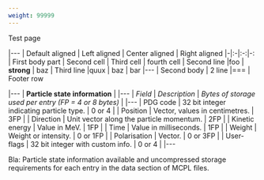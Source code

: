 ```yaml
---
weight: 99999
---
```


Test page

|---
| Default aligned | Left aligned | Center aligned | Right aligned
|-|:-|:-:|-:
| First body part | Second cell | Third cell | fourth cell
| Second line |foo | **strong** | baz
| Third line |quux | baz | bar
|---
| Second body
| 2 line
|===
| Footer row


|---
| **Particle state information** |
|---
| _Field_ | _Description_ | _Bytes of storage used per entry (FP = 4 or 8 bytes)_ |
|---
| PDG code       | 32 bit integer indicating particle type. | 0 or 4 |
| Position       | Vector, values in centimetres.           | 3FP |
| Direction      | Unit vector along the particle momentum. | 2FP |
| Kinetic energy | Value in MeV.                            | 1FP |
| Time           | Value in milliseconds.                   | 1FP |
| Weight         | Weight or intensity.                     | 0 or 1FP |
| Polarisation   | Vector.                                  | 0 or 3FP |
| User-flags     | 32 bit integer with custom info. | 0 or 4 |
|---

Bla: Particle state information available and uncompressed storage requirements for each entry in the data section of MCPL files.
